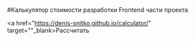 #Калькулятор стоимости разработки Frontend части проекта

<a href="https://denis-snitko.github.io/calculator/" target=""_blank>Рассчитать</a>
